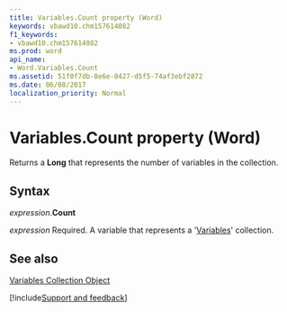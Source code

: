 ```yaml
---
title: Variables.Count property (Word)
keywords: vbawd10.chm157614082
f1_keywords:
- vbawd10.chm157614082
ms.prod: word
api_name:
- Word.Variables.Count
ms.assetid: 51f0f7db-8e6e-0427-d5f5-74af3ebf2872
ms.date: 06/08/2017
localization_priority: Normal
---
```



# Variables.Count property (Word)

Returns a  **Long** that represents the number of variables in the collection.


## Syntax

_expression_.**Count**

_expression_ Required. A variable that represents a '[Variables](Word.variables.md)' collection.


## See also


[Variables Collection Object](Word.variables.md)

[!include[Support and feedback](~/includes/feedback-boilerplate.md)]